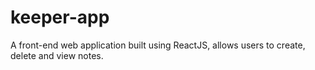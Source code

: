 # keeper-app
A front-end web application built using ReactJS, allows users to create, delete and view notes. 
